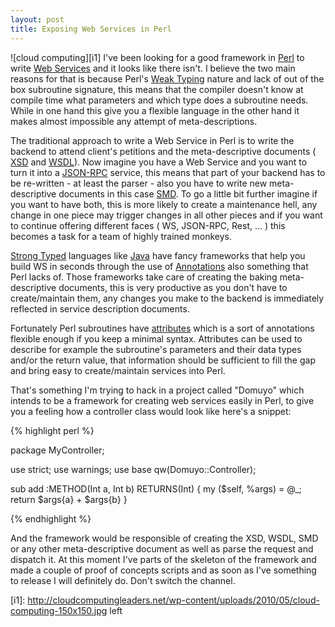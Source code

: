 ```yaml
---
layout: post
title: Exposing Web Services in Perl
---
```


![cloud computing][i1] I've been looking for a good framework in [Perl][1] to write [Web Services][2] and it looks like there isn't. I believe the two main reasons for that is because Perl's [Weak Typing][3] nature and lack of out of the box subroutine signature, this means that the compiler doesn't know at compile time what parameters and which type does a subroutine needs. While in one hand this give you a flexible language in the other hand it makes almost impossible any attempt of meta-descriptions.

The traditional approach to write a Web Service in Perl is to write the backend to attend client's petitions and the meta-descriptive documents ( [XSD][4] and [WSDL][5]). Now imagine you have a Web Service and you want to turn it into a [JSON-RPC][6] service, this means that part of your backend has to be re-written - at least the parser - also you have to write new meta-descriptive documents in this case [SMD][7]. To go a little bit further imagine if you want to have both, this is more likely to create a maintenance hell, any change in one piece may trigger changes in all other pieces and if you want to continue offering different faces ( WS, JSON-RPC, Rest, ... ) this becomes a task for a team of highly trained monkeys.

[Strong Typed][8] languages like [Java][9] have fancy frameworks that help you build WS in seconds through the use of [Annotations][10] also something that Perl lacks of. Those frameworks take care of creating the baking meta-descriptive documents, this is very productive as you don't have to create/maintain them, any changes you make to the backend is immediately reflected in service description documents.

Fortunately Perl subroutines have [attributes][11] which is a sort of annotations flexible enough if you keep a minimal syntax. Attributes can be used to describe for example the subroutine's parameters and their data types and/or the return value, that information should be sufficient to fill the gap and bring easy to create/maintain services into Perl.

That's something I'm trying to hack in a project called "Domuyo" which intends to be a framework for creating web services easily in Perl, to give you a feeling how a controller class would look like here's a snippet:

{% highlight perl %}

package MyController;

use strict;
use warnings;
use base qw(Domuyo::Controller);

sub add :METHOD(Int a, Int b) RETURNS(Int) {
    my ($self, %args) = @_;
    return $args{a} + $args{b}
}

{% endhighlight %} 

And the framework would be responsible of creating the XSD, WSDL, SMD or any other meta-descriptive document as well as parse the request and dispatch it. At this moment I've parts of the skeleton of the framework and made a couple of proof of concepts scripts and as soon as I've something to release I will definitely do. Don't switch the channel.

[1]:  href="http://www.perl.org/ "Perl"
[2]:  http://en.wikipedia.org/wiki/Web_service "Web Service"
[3]:  http://en.wikipedia.org/wiki/Weak_typing "Weak Typing"
[4]:  http://www.w3.org/TR/xmlschema-0/ "XSD"
[5]:  http://www.w3.org/TR/wsdl "WSDL"
[6]:  http://en.wikipedia.org/wiki/JSON-RPC "JSON-RPC"
[7]:  http://groups.google.com/group/json-schema/web/service-mapping-description-proposal "SMD"
[8]:  http://en.wikipedia.org/wiki/Strong_typing "Strong Typed"
[9]:  http://www.java.com/en/ "Java"
[10]: http://en.wikipedia.org/wiki/Java_annotation "Annontations"
[11]: http://perldoc.perl.org/attributes.html "Attributes"
[i1]: http://cloudcomputingleaders.net/wp-content/uploads/2010/05/cloud-computing-150x150.jpg left
